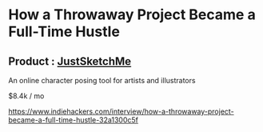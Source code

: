 # How a Throwaway Project Became a Full-Time Hustle



## Product : [JustSketchMe](https://justsketch.me/)

An online character posing tool for artists and illustrators





$8.4k / mo



https://www.indiehackers.com/interview/how-a-throwaway-project-became-a-full-time-hustle-32a1300c5f